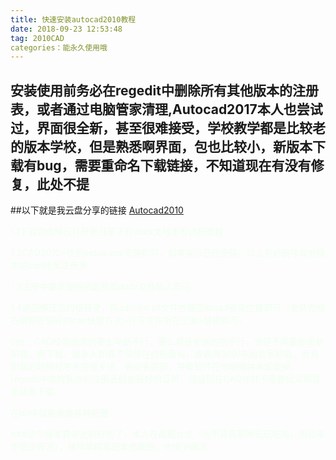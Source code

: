 ```yaml
---
title: 快速安装autocad2010教程
date: 2018-09-23 12:53:48
tag: 2010CAD
categories：能永久使用哦 
---
```

安装使用前务必在regedit中删除所有其他版本的注册表，或者通过电脑管家清理,Autocad2017本人也尝试过，界面很全新，甚至很难接受，学校教学都是比较老的版本学校，但是熟悉啊界面，包也比较小，新版本下载有bug，需要重命名下载链接，不知道现在有没有修复，此处不提
-

##以下就是我云盘分享的链接
[Autocad2010]()

<font color=#F0FFF0>1.1下载完成解压打开根目录下有docx文档里有详细教程</font>

<font color=#F0FFF0>1.2CAD2010>找到setup.exe安装即可，如果提示已经安装，以上务必删除其他版本的cad残余注册表</font>

<font color=#F0FFF0>1.3注册中要求提供密匙照着docx文档输入即可</font>

<font color=#F0FFF0>1.4返回解压后的根目录，将adlmint.dll文件放置回你cad安装位置即可（安装完成右键刚安装好的cad快捷方式>打开文件所在位置>替换即可）


tips：CAD经常崩溃的要么电脑不行，要么就是安装的包不行，但是不需要你重新卸载，再下载，很多人卸载不习惯在控制面板，或者用360/电脑管家卸载，而且卸载的时候程序未完成关闭，等众多原因，导致软件在你电脑并未卸载掉，regedit中能找到你的注册表就是最好的证明，但是现在CAD你并不需要经常卸载重装重下载。


在op中就能重置各种配置


###这个版本算是比较好的了，本人在高配台式（也不算高那种玩玩吃鸡，用起来也很少奔溃），辣鸡单核笔记本也能跑，也很少崩溃